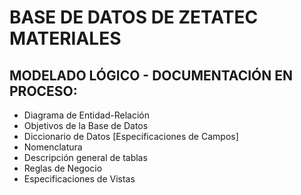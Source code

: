 # BASE DE DATOS DE ZETATEC MATERIALES

## MODELADO LÓGICO - DOCUMENTACIÓN EN PROCESO: 
- Diagrama de Entidad-Relación
- Objetivos de la Base de Datos
- Diccionario de Datos [Especificaciones de Campos]
- Nomenclatura
- Descripción general de tablas
- Reglas de Negocio
- Especificaciones de Vistas
